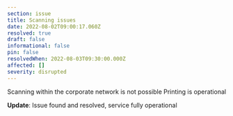 ```yaml
---
section: issue
title: Scanning issues
date: 2022-08-02T09:00:17.060Z
resolved: true
draft: false
informational: false
pin: false
resolvedWhen: 2022-08-03T09:30:00.000Z
affected: []
severity: disrupted
---
```

Scanning within the corporate network is not possible Printing is operational

**Update**: Issue found and resolved, service fully operational
